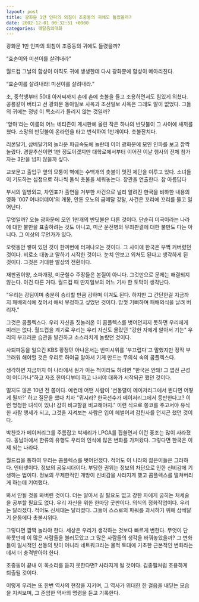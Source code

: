 ```yaml
---
layout: post
title: 광화문 1만 인파의 외침이 조중동의 귀에도 들렸을까?
date: 2002-12-01 00:32:51 +0900
categories: 깨달음의대화
---
```

광화문 1만 인파의 외침이 조중동의 귀에도 들렸을까?
  
“효순이와 미선이를 살려내라”
  

  
월드컵 그날의 함성이 아직도 귀에 생생한데 다시 광화문에 함성이 메아리친다.
  
“효순이를 살려내라! 미선이를 살려내라.”
  

  
초, 중학생부터 50대 아저씨까지 손에 손에 촛불을 들고 조용하면서도 힘있게 외쳤다. 공룡같이 버티고 선 광화문 동아일보 사옥과 조선일보 사옥은 그래도 말이 없었다. 그들의 귀에는 정녕 이 목소리가 들리지 않는 것일까?
  

  
'앙마'라는 이름의 어느 네티즌이 게시판에 올린 작은 하나의 반딧불이 그 사이에 새끼를 쳤다. 소망의 반딧불이 온라인을 타고 번식하여 1만개이다. 촛불잔치다.
  

  
리본달기, 삼베달기의 놀라운 파급속도에 놀란데 이어 광화문에 모인 인파를 보고 깜짝 놀랐다. 경찰추산이면 1만 정도이겠지만 대학로에서부터 이어진 이날 행사의 전체 참가자는 3만을 넘지 않을까 싶다.
  

  
교보문고 출입구 옆의 모퉁이 벽에는 수백개의 촛불이 멋진 제단을 이루고 있다. 소녀들이 기도하는 심정으로 하나씩 둘씩 촛불을 세워놓는다. 장관을 연출한다. 참 아름답다
  

  
부시의 일방외교, 차인표가 출연을 거부한 사건으로 널리 알려진 한국을 비하한 내용의 영화 '007 어나더데이'의 개봉, 안톤 오노의 금메달 강탈, 사건은 꼬리에 꼬리를 물고 일어난다.
  

  
무엇일까? 오늘 광화문에 모인 1만개의 반딧불은 다른 것이다. 단순히 미국이라는 나라에 대한 불만을 표출하려는 것도 아니고, 미군 운전병의 무죄판결에 대한 불만도 다는 아니다. 그 이상의 무언가가 있다.
  

  
오랫동안 쌓여 있던 것이 한꺼번에 터져나오는 것이다. 그 사이에 한국은 부쩍 커버렸던 것이다. 비로소 대놓고 말하기 시작한 것이다. 눈치 안보고 외쳐도 된다고 생각하게 된 것이다. 그것은 거대한 발상의 전환이다.
  

  
재판권이양, 소파개정, 미군철수 주장들은 본질이 아니다. 그것만으로 문제는 해결되지 않는다. 이건 다른 거다. 월드컵 때 딴지일보의 어느 기사 한 토막이 생각난다.
  

  
"우리는 강팀이며 충분히 승리할 만큼 강하며 이겨도 된다. 하지만 그 간단한걸 지금까지 패배의식에 젖어서 애써 부정하고 싶었던 것이다. 맘껏 기뻐하며 패배의식을 날려 버리자."
  

  
그것은 콤플렉스다. 우리 자신을 짓눌러온 이 콤플렉스를 벗어던지지 못하면 우리에게 미래는 없다. 월드컵을 계기로 우리는 우리 자신도 몰랐던 "강한 자에게 알아서 기는" 우리의 부끄러운 습관을 발견하고 소스라치게 놀랐던 것이다.
  

  
사퇴파동을 일으킨 KBS 황정민 아나운서는 반미시위를 '부끄럽다'고 말했지만 정작 부끄러워 해야할 것은 우리로 하여금 알아서 기게 만드는 무의식 속의 콤플렉스다.
  

  
생각하면 지금까지 이 나라에서 뭔가 아는 척이라도 하려면 "한국은 안돼! 그 엽전 근성이 어디가나"하고 자조 한마디부터 하고 나서야 대화가 시작되곤 했던 것이다.
  

  
멀지도 않은 10년 전 쯤이다. 예컨데 어떤 사람이 '선동렬이 메이저리그에서 뛴다면 어떻게 될까?' 하고 질문을 했다 치자 "뭐시라? 한국선수가 메이저리그에서 등판한다고? 이런 멍청한 녀석이 있나! 감히 비교할걸 비교해야지." 이런 식으로 쫑코를 주고서야 유식한 사람 행세가 되고, 그것을 지켜보는 사람은 입이 헤벌어져 감탄사를 던지곤 했던 것이다.
  

  
박찬호가 메이저리그를 주름잡고 박세리가 LPGA를 휩쓸면서 이런 풍조는 많이 사라졌다. 동남아에서 한류의 유행도 우리의 인식에 많은 변화를 가져왔다. 그렇다면 한국은 이제 되는 나라다.
  

  
월드컵을 통하여 우리는 콤플렉스를 벗어던졌다. 적어도 이 나라의 젊은이들은 그러하다. 인터넷이다. 정보의 공유시대이다. 부당한 권위는 정보의 차단으로 인한 신비감에 기생하는 법이다. 정보의 무제한적인 개방이 신비감을 사라지게 했고 콤플렉스를 떨쳐버리게 하는데 기여했다.
  

  
봐서 안될 것을 봐버린 것이다. 더는 알아서 길 필요도 없고 강한 자에게 굽히는 처세술을 공부할 필요도 없다. 우리 자신을 위한 한마당 굿판이다. 의식의 정화작업이다. 우리는 달라졌다. 적어도 신세대는 달라졌다. 그들이 스스로의 파워를 과시하기 위해 삼베달기 운동에다 촛불시위다.
  

  
그렇다면 깜짝 놀라야 한다. 세상은 우리가 생각하는 것보다 빠르게 변한다. 무엇이 단 하룻만에 이 많은 사람들을 불러모았고 그 많은 사람들의 생각을 바꿔놓았을까? 그 변화들이 일시적인 선동의 탓이 아니라 네트워크라는 물적 토대에 기초한 근본적인 변화라는데서 더 충격받아야 한다.
  

  
조중동이 끝내 이 목소리를 듣지 못한다면? 사라지게 될 것이다. 김종필처럼 조용하게 퇴출될 것이다.
  

  
이렇게 우리는 또 한번 역사의 현장을 지키며, 그 역사가 위대한 한 걸음을 내딛는 모습을 지켜보며, 그 준엄한 역사의 명령을 듣고 기록한다.